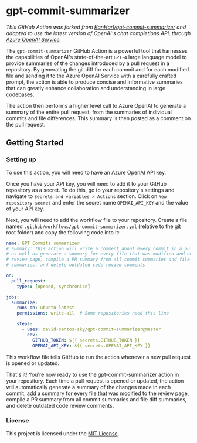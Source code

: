 # gpt-commit-summarizer

_This GitHub Action was forked from [KanHarI/gpt-commit-summarizer](https://github.com/KanHarI/gpt-commit-summarizer) and adapted to use the latest version of OpenAI's chat completions API, through [Azure OpenAI Service](https://learn.microsoft.com/en-us/azure/ai-services/openai/overview)._

The `gpt-commit-summarizer` GitHub Action is a powerful tool that harnesses the capabilities of OpenAI's state-of-the-art `GPT-4` large language model to provide summaries of the changes introduced by a pull request in a repository. By generating the git diff for each commit and for each modified file and sending it to the Azure OpenAI Service with a carefully crafted prompt, the action is able to produce concise and informative summaries that can greatly enhance collaboration and understanding in large codebases.

The action then performs a higher level call to Azure OpenAI to generate a summary of the entire pull request, from the summaries of individual commits and file differences. This summary is then posted as a comment on the pull request.

## Getting Started

### Setting up

To use this action, you will need to have an Azure OpenAI API key.

Once you have your API key, you will need to add it to your GitHub repository as a secret. To do this, go to your repository's settings and navigate to `Secrets and variables > Actions` section. Click on `New repository secret` and enter the secret name `OPENAI_API_KEY` and the value of your API key.

Next, you will need to add the workflow file to your repository. Create a file named `.github/workflows/gpt-commit-summarizer.yml` (relative to the git root folder) and copy the following code into it:

```yaml
name: GPT Commits summarizer
# Summary: This action will write a comment about every commit in a pull request, 
# as well as generate a summary for every file that was modified and add it to the
# review page, compile a PR summary from all commit summaries and file diff 
# summaries, and delete outdated code review comments

on:
  pull_request:
    types: [opened, synchronize]

jobs:
  summarize:
    runs-on: ubuntu-latest
    permissions: write-all  # Some repositories need this line

    steps:
      - uses: david-santos-sky/gpt-commit-summarizer@master
        env:
          GITHUB_TOKEN: ${{ secrets.GITHUB_TOKEN }}
          OPENAI_API_KEY: ${{ secrets.OPENAI_API_KEY }}
```

This workflow file tells GitHub to run the action whenever a new pull request is opened or updated.

That's it! You're now ready to use the gpt-commit-summarizer action in your repository. Each time a pull request is opened or updated, the action will automatically generate a summary of the changes made in each commit, add a summary for every file that was modified to the review page, compile a PR summary from all commit summaries and file diff summaries, and delete outdated code review comments.

### License

This project is licensed under the [MIT License](./LICENSE).

